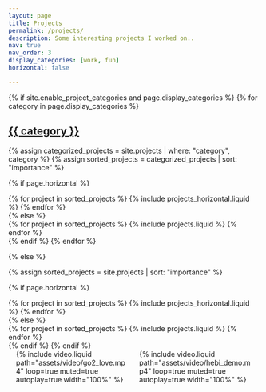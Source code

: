 ```yaml
---
layout: page
title: Projects
permalink: /projects/
description: Some interesting projects I worked on..
nav: true
nav_order: 3
display_categories: [work, fun]
horizontal: false

---
```


<!-- pages/projects.md -->
<div class="projects">
{% if site.enable_project_categories and page.display_categories %}
  <!-- Display categorized projects -->
  {% for category in page.display_categories %}
  <a id="{{ category }}" href=".#{{ category }}">
    <h2 class="category">{{ category }}</h2>
  </a>
  {% assign categorized_projects = site.projects | where: "category", category %}
  {% assign sorted_projects = categorized_projects | sort: "importance" %}



  <!-- Generate cards for each project -->
  {% if page.horizontal %}
  <div class="container">
    <div class="row row-cols-1 row-cols-md-2">
    {% for project in sorted_projects %}
      {% include projects_horizontal.liquid %}
    {% endfor %}
    </div>
  </div>
  {% else %}
  <div class="row row-cols-1 row-cols-md-3">
    {% for project in sorted_projects %}
      {% include projects.liquid %}
    {% endfor %}
  </div>
  {% endif %}
  {% endfor %}

{% else %}

<!-- Display projects without categories -->

{% assign sorted_projects = site.projects | sort: "importance" %}

  <!-- Generate cards for each project -->

{% if page.horizontal %}

  <div class="container">
    <div class="row row-cols-1 row-cols-md-2">
    {% for project in sorted_projects %}
      {% include projects_horizontal.liquid %}
    {% endfor %}
    </div>
  </div>
  {% else %}
  <div class="row row-cols-1 row-cols-md-3">
    {% for project in sorted_projects %}
      {% include projects.liquid %}
    {% endfor %}
  </div>
  {% endif %}
{% endif %}
</div>
<div style="display: flex; justify-content: center; align-items: flex-start; gap: 20px; flex-wrap: wrap;">
    
  <!-- Left Video -->
  <div style="max-width: 45%;">
        {% include video.liquid path="assets/video/go2_love.mp4" loop=true muted=true autoplay=true width="100%" %}
    </div>

  <!-- Right Video -->
  <div style="max-width: 45%;">
        {% include video.liquid path="assets/video/hebi_demo.mp4" loop=true muted=true autoplay=true width="100%" %}
    </div>

</div>
